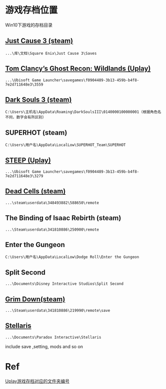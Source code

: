 # 游戏存档位置

Win10下游戏的存档目录

## [Just Cause 3 \(steam\)](http://www.gamersky.com/handbook/201512/689038.shtml)

```
...\库\文档\Square Enix\Just Cause 3\Saves
```

## [Tom Clancy’s Ghost Recon: Wildlands \(Uplay\)](http://m.duotegame.com/gl/69763)

```
...\Ubisoft Game Launcher\savegames\f0904489-3b13-459b-b4f8-7e2d711648e3\3559
```

## [Dark Souls 3 \(steam\)](http://www.gamersky.com/handbook/201604/739564.shtml)

```
C:\Users\主机名\AppData\Roaming\DarkSoulsIII\0140000100000001（根据角色名不同，数字会有所区别）
```

## SUPERHOT \(steam\)

```
C:\Users\用户名\AppData\LocalLow\SUPERHOT_Team\SUPERHOT
```

## [STEEP \(Uplay\)](https://steamcn.com/t232432-1-1)

```
...\Ubisoft Game Launcher\savegames\f0904489-3b13-459b-b4f8-7e2d711648e3\3279
```

## [Dead Cells \(steam\)](http://pc.tgbus.com/danji_207/87823/)

```
...\steam\userdata\348493882\588650\remote
```

## The Binding of Isaac Rebirth \(steam\)

```
...\Steam\userdata\341810886\250900\remote
```

## Enter the Gungeon
```
C:\Users\用户名\AppData\LocalLow\Dodge Roll\Enter the Gungeon
```

## Split Second
```
...\Documents\Disney Interactive Studios\Split Second
```

## [Grim Down\(steam\)](https://zhidao.baidu.com/question/535365150.html)
```
...\Steam\userdata\341810886\219990\remote\save
```

## [Stellaris](http://www.newyx.net/gl/409751_1.htm)
```
...\Documents\Paradox Interactive\Stellaris
```
include save ,setting, mods and so on

# Ref

[Uplay游戏存档对应的文件夹编号](https://steamcn.com/t232432-1-1)

